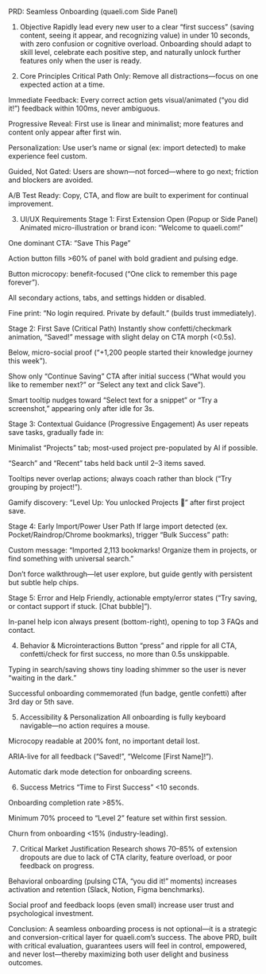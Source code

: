 PRD: Seamless Onboarding (quaeli.com Side Panel)
1. Objective
Rapidly lead every new user to a clear “first success” (saving content, seeing it appear, and recognizing value) in under 10 seconds, with zero confusion or cognitive overload.
Onboarding should adapt to skill level, celebrate each positive step, and naturally unlock further features only when the user is ready.

2. Core Principles
Critical Path Only: Remove all distractions—focus on one expected action at a time.

Immediate Feedback: Every correct action gets visual/animated (“you did it!”) feedback within 100ms, never ambiguous.

Progressive Reveal: First use is linear and minimalist; more features and content only appear after first win.

Personalization: Use user’s name or signal (ex: import detected) to make experience feel custom.

Guided, Not Gated: Users are shown—not forced—where to go next; friction and blockers are avoided.

A/B Test Ready: Copy, CTA, and flow are built to experiment for continual improvement.

3. UI/UX Requirements
Stage 1: First Extension Open (Popup or Side Panel)
Animated micro-illustration or brand icon: “Welcome to quaeli.com!”

One dominant CTA: “Save This Page”

Action button fills >60% of panel with bold gradient and pulsing edge.

Button microcopy: benefit-focused (“One click to remember this page forever”).

All secondary actions, tabs, and settings hidden or disabled.

Fine print: “No login required. Private by default.” (builds trust immediately).

Stage 2: First Save (Critical Path)
Instantly show confetti/checkmark animation, “Saved!” message with slight delay on CTA morph (<0.5s).

Below, micro-social proof (“+1,200 people started their knowledge journey this week”).

Show only “Continue Saving” CTA after initial success (“What would you like to remember next?” or “Select any text and click Save”).

Smart tooltip nudges toward “Select text for a snippet” or “Try a screenshot,” appearing only after idle for 3s.

Stage 3: Contextual Guidance (Progressive Engagement)
As user repeats save tasks, gradually fade in:

Minimalist “Projects” tab; most-used project pre-populated by AI if possible.

“Search” and “Recent” tabs held back until 2–3 items saved.

Tooltips never overlap actions; always coach rather than block (“Try grouping by project!”).

Gamify discovery: “Level Up: You unlocked Projects 🎉” after first project save.

Stage 4: Early Import/Power User Path
If large import detected (ex. Pocket/Raindrop/Chrome bookmarks), trigger “Bulk Success” path:

Custom message: “Imported 2,113 bookmarks! Organize them in projects, or find something with universal search.”

Don’t force walkthrough—let user explore, but guide gently with persistent but subtle help chips.

Stage 5: Error and Help
Friendly, actionable empty/error states (“Try saving, or contact support if stuck. [Chat bubble]”).

In-panel help icon always present (bottom-right), opening to top 3 FAQs and contact.

4. Behavior & Microinteractions
Button “press” and ripple for all CTA, confetti/check for first success, no more than 0.5s unskippable.

Typing in search/saving shows tiny loading shimmer so the user is never “waiting in the dark.”

Successful onboarding commemorated (fun badge, gentle confetti) after 3rd day or 5th save.

5. Accessibility & Personalization
All onboarding is fully keyboard navigable—no action requires a mouse.

Microcopy readable at 200% font, no important detail lost.

ARIA-live for all feedback (“Saved!”, “Welcome [First Name]!”).

Automatic dark mode detection for onboarding screens.

6. Success Metrics
“Time to First Success” <10 seconds.

Onboarding completion rate >85%.

Minimum 70% proceed to “Level 2” feature set within first session.

Churn from onboarding <15% (industry-leading).

7. Critical Market Justification
Research shows 70–85% of extension dropouts are due to lack of CTA clarity, feature overload, or poor feedback on progress.

Behavioral onboarding (pulsing CTA, “you did it!” moments) increases activation and retention (Slack, Notion, Figma benchmarks).

Social proof and feedback loops (even small) increase user trust and psychological investment.

Conclusion:
A seamless onboarding process is not optional—it is a strategic and conversion-critical layer for quaeli.com’s success. The above PRD, built with critical evaluation, guarantees users will feel in control, empowered, and never lost—thereby maximizing both user delight and business outcomes.